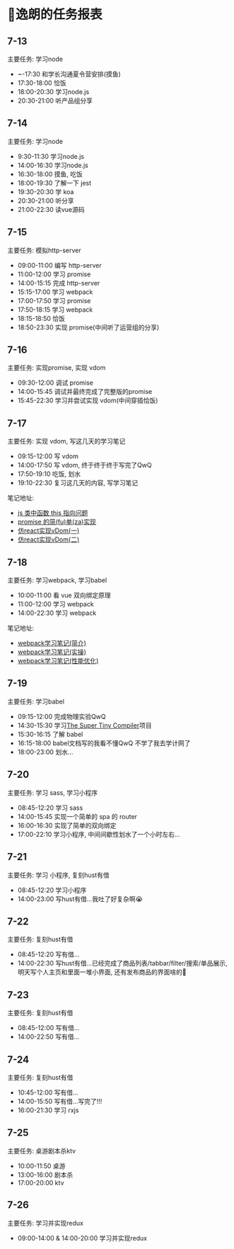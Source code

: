 
# 🧸逸朗的任务报表

## 7-13

主要任务: 学习node

- ~-17:30 和学长沟通夏令营安排(摸鱼)
- 17:30-18:00 恰饭
- 18:00-20:30 学习node.js
- 20:30-21:00 听产品组分享

## 7-14

主要任务: 学习node

- 9:30-11:30 学习node.js
- 14:00-16:30 学习node.js
- 16:30-18:00 摸鱼, 吃饭
- 18:00-19:30 了解一下 jest
- 19:30-20:30 学 koa
- 20:30-21:00 听分享
- 21:00-22:30 读vue源码

## 7-15

主要任务: 模拟http-server

- 09:00-11:00 编写 http-server
- 11:00-12:00 学习 promise
- 14:00-15:15 完成 http-server
- 15:15-17:00 学习 webpack
- 17:00-17:50 学习 promise
- 17:50-18:15 学习 webpack
- 18:15-18:50 恰饭
- 18:50-23:30 实现 promise(中间听了运营组的分享)

## 7-16

主要任务: 实现promise, 实现 vdom

- 09:30-12:00 调试 promise
- 14:00-15:45 调试并最终完成了完整版的promise
- 15:45-22:30 学习并尝试实现 vdom(中间穿插恰饭)

## 7-17

主要任务: 实现 vdom, 写这几天的学习笔记

- 09:15-12:00 写 vdom
- 14:00-17:50 写 vdom, 终于终于终于写完了QwQ
- 17:50-19:10 吃饭, 划水
- 19:10-22:30 复习这几天的内容, 写学习笔记

笔记地址:

- [js 类中函数 this 指向问题](http://www.xiong35.cn/blog2.0/articles/trap/96)
- [promise 的简(fu)单(za)实现](http://www.xiong35.cn/blog2.0/articles/trap/97)
- [仿react实现vDom(一)](http://www.xiong35.cn/blog2.0/articles/trap/98)
- [仿react实现vDom(二)](http://www.xiong35.cn/blog2.0/articles/trap/99)

## 7-18

主要任务: 学习webpack, 学习babel

- 10:00-11:00 看 vue 双向绑定原理
- 11:00-12:00 学习 webpack
- 14:00-22:30 学习 webpack

笔记地址:

- [webpack学习笔记(简介)](http://xiong35.cn/blog2.0/articles/blog/100)
- [webpack学习笔记(实操)](http://xiong35.cn/blog2.0/articles/blog/101)
- [webpack学习笔记(性能优化)](http://xiong35.cn/blog2.0/articles/blog/102)

## 7-19

主要任务: 学习babel

- 09:15-12:00 完成物理实验QwQ
- 14:30-15:30 学习[The Super Tiny Compiler](https://github.com/xiong35/the-super-tiny-compiler)项目
- 15:30-16:15 了解 babel
- 16:15-18:00 babel文档写的我看不懂QwQ 不学了我去学计网了
- 18:00-23:00 划水...

## 7-20

主要任务: 学习 sass, 学习小程序

- 08:45-12:20 学习 sass
- 14:00-15:45 实现一个简单的 spa 的 router
- 16:00-16:30 实现了简单的双向绑定
- 17:00-22:10 学习小程序, 中间间歇性划水了一个小时左右...

## 7-21

主要任务: 学习 小程序, 复刻hust有借

- 08:45-12:20 学习小程序
- 14:00-23:00 写hust有借...我吐了好复杂啊😭

## 7-22

主要任务: 复刻hust有借

- 08:45-12:20 写有借...
- 14:00-22:30 写hust有借...已经完成了商品列表/tabbar/filter/搜索/单品展示, 明天写个人主页和里面一堆小界面, 还有发布商品的界面啥的🤯

## 7-23

主要任务: 复刻hust有借

- 08:45-12:00 写有借...
- 14:00-22:50 写有借...

## 7-24

主要任务: 复刻hust有借

- 10:45-12:00 写有借...
- 14:00-15:50 写有借...写完了!!!
- 16:00-21:30 学习 rxjs

## 7-25

主要任务: 桌游剧本杀ktv

- 10:00-11:50 桌游
- 13:00-16:00 剧本杀
- 17:00-20:00 ktv

## 7-26

主要任务: 学习并实现redux

- 09:00-14:00 & 14:00-20:00 学习并实现redux